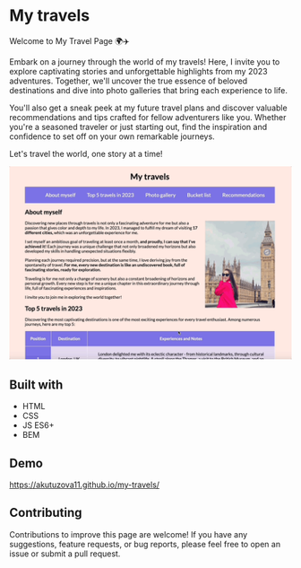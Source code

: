 # My travels

Welcome to My Travel Page 🌍✈️

Embark on a journey through the world of my travels! Here, I invite you to explore captivating stories and unforgettable highlights from my 2023 adventures. Together, we'll uncover the true essence of beloved destinations and dive into photo galleries that bring each experience to life.

You'll also get a sneak peek at my future travel plans and discover valuable recommendations and tips crafted for fellow adventurers like you. Whether you're a seasoned traveler or just starting out, find the inspiration and confidence to set off on your own remarkable journeys.

Let's travel the world, one story at a time! 

![](https://github.com/akutuzova11/homepage/blob/main/my%20travels%20gif.gif)

## Built with

  - HTML
  - CSS
  - JS ES6+
  - BEM

## Demo

https://akutuzova11.github.io/my-travels/

## Contributing

Contributions to improve this page are welcome! 
If you have any suggestions, feature requests, or bug reports, please feel free to open an issue or submit a pull request.
